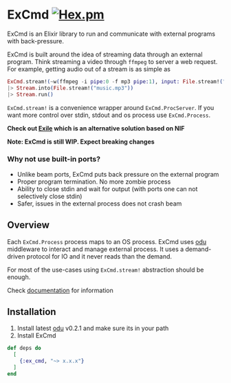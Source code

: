 # ExCmd [![Hex.pm](https://img.shields.io/hexpm/v/ex_cmd.svg)](https://hex.pm/packages/ex_cmd)

ExCmd is an Elixir library to run and communicate with external programs with back-pressure.

ExCmd is built around the idea of streaming data through an external program. Think streaming a video through `ffmpeg` to server a web request. For example, getting audio out of a stream is as simple as
``` elixir
ExCmd.stream!(~w(ffmpeg -i pipe:0 -f mp3 pipe:1), input: File.stream!("music_video.mkv", [], 65336))
|> Stream.into(File.stream!("music.mp3"))
|> Stream.run()
```

`ExCmd.stream!` is a convenience wrapper around `ExCmd.ProcServer`. If you want more control over stdin, stdout and os process use `ExCmd.Process`.

**Check out [Exile](https://github.com/akash-akya/exile) which is an alternative solution based on NIF**

**Note: ExCmd is still WIP. Expect breaking changes**

### Why not use built-in ports?
* Unlike beam ports, ExCmd puts back pressure on the external program
* Proper program termination. No more zombie process
* Ability to close stdin and wait for output (with ports one can not selectively close stdin)
* Safer, issues in the external process does not crash beam

## Overview
Each `ExCmd.Process` process maps to an OS process. ExCmd uses [odu](https://github.com/akash-akya/odu) middleware to interact and manage external process. It uses a demand-driven protocol for IO and it never reads than the demand.

For most of the use-cases using `ExCmd.stream!` abstraction should be enough.

Check [documentation](https://hexdocs.pm/ex_cmd/readme.html) for information

## Installation

1. Install latest [odu](https://github.com/akash-akya/odu) v0.2.1 and make sure its in your path
2. Install ExCmd
```elixir
def deps do
  [
    {:ex_cmd, "~> x.x.x"}
  ]
end
```
